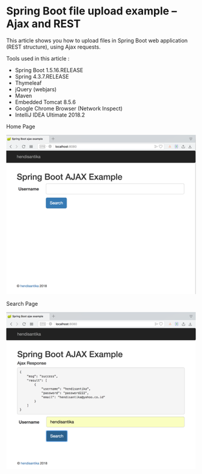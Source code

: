 # Spring Boot file upload example – Ajax and REST

This article shows you how to upload files in Spring Boot web application (REST structure), using Ajax requests.

Tools used in this article :

* Spring Boot 1.5.16.RELEASE
* Spring 4.3.7.RELEASE
* Thymeleaf
* jQuery (webjars)
* Maven
* Embedded Tomcat 8.5.6
* Google Chrome Browser (Network Inspect)
* IntelliJ IDEA Ultimate 2018.2

Home Page

![Home Page](img/home.png "Home Page")

Search Page

![Search Page](img/search.png "Search Page")